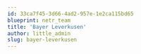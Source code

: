 ```yaml
---
id: 33ca7f45-3d66-4ad2-957e-1e2ca115bd65
blueprint: netr_team
title: 'Bayer Leverkusen'
author: little_admin
slug: bayer-leverkusen
---
```

